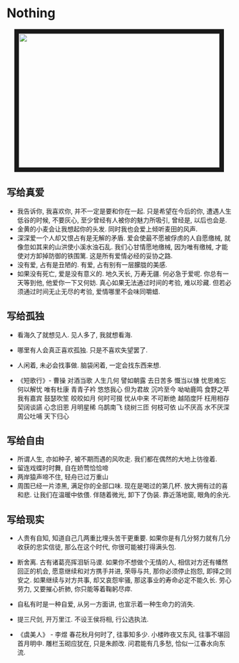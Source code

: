 # Nothing



<p align="center">
<img src="./profile/profile1.jpeg" width="450" height="300" border="10">
 </p>




## 写给真爱

- 我告诉你, 我喜欢你, 并不一定是要和你在一起. 只是希望在今后的你, 遭遇人生低谷的时候, 不要灰心, 至少曾经有人被你的魅力所吸引, 曾经是, 以后也会是.
- 金黄的小麦会让我想起你的头发. 同时我也会爱上倾听麦田的风声.
- 深深爱一个人却又恨占有是无解的矛盾. 爱会使最不愿被俘虏的人自愿缴械, 就像忽如其来的山洪使小溪水浊石乱. 我们心甘情愿地缴械, 因为唯有缴械, 才能使对方卸掉防御的铁围篱. 这是所有爱情必经的妥协之路.
- 没有爱, 占有是丑陋的. 有爱, 占有别有一层朦胧的美感.
- 如果没有死亡, 爱是没有意义的. 地久天长, 万寿无疆. 何必急于爱呢. 你总有一天等到他, 他爱你一下又何妨. 真心如果无法通过时间的考验, 难以珍藏. 但若必须通过时间无止无尽的考验, 爱情哪里不会味同嚼蜡.



## 写给孤独

- 看海久了就想见人. 见人多了, 我就想看海.

- 哪里有人会真正喜欢孤独. 只是不喜欢失望罢了.
- 人闲着, 未必会找事做. 脑袋闲着, 一定会找东西来想.
- 《短歌行》- 曹操
对酒当歌 人生几何
譬如朝露 去日苦多
慨当以慷 忧思难忘
何以解忧 唯有杜康
青青子衿 悠悠我心
但为君故 沉吟至今
呦呦鹿鸣 食野之苹
我有嘉宾 鼓瑟吹笙
皎皎如月 何时可掇
忧从中来 不可断绝
越陌度阡 枉用相存
契阔谈讌 心念旧恩
月明星稀 乌鹊南飞
绕树三匝 何枝可依
山不厌高 水不厌深
周公吐哺 天下归心


## 写给自由

- 所谓人生, 亦如种子, 被不期而遇的风吹走. 我们都在偶然的大地上彷徨着.
- 留连戏蝶时时舞, 自在娇莺恰恰啼
- 两岸猿声啼不住, 轻舟已过万重山
- 周围已经一片漆黑, 满足你的全部口味. 现在是喝过的第几杯. 放大拥有过的喜和悲. 让我们在温暖中依偎. 伴随着微光, 卸下了伪装. 靠近落地窗, 眼角的余光.



## 写给现实

- 人贵有自知, 知道自己几两重比埋头苦干更重要. 如果你是有几分努力就有几分收获的忠实信徒, 那么在这个时代, 你很可能被打得满头包.

- 断舍离. 古有诸葛亮挥泪斩马谡. 如果你不想做个无情的人, 相信对方还有幡然回正的机会, 愿意继续和对方携手并进, 荣辱与共, 那你必须停止抱怨, 即择之则安之. 如果继续与对方共事, 却又哀怨牢骚, 那这事业的寿命必定不能久长. 劳心劳力, 又要摧心折肺, 你只能等着鞠躬尽瘁.
- 自私有时是一种自爱, 从另一方面讲, 也宣示着一种生命力的消失.

- 提三尺剑, 开万里江. 不设王侯将相, 行公选执法.

- 《虞美人》 - 李煜 春花秋月何时了, 往事知多少. 小楼昨夜又东风, 往事不堪回首月明中. 雕栏玉砌应犹在, 只是朱颜改. 问君能有几多愁, 恰似一江春水向东流.


